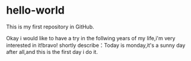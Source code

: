# hello-world
This is my first repository in GitHub.

Okay i would like to have a try in the follwing years of my life,i'm  very interested in it!bravo!
shortly describe：Today is monday,it's a sunny day after all,and this is the first day i do it.
